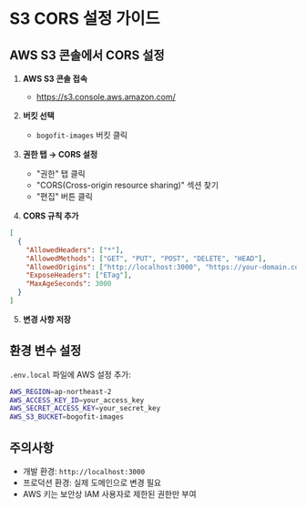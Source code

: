 # S3 CORS 설정 가이드

## AWS S3 콘솔에서 CORS 설정

1. **AWS S3 콘솔 접속**

   - https://s3.console.aws.amazon.com/

2. **버킷 선택**

   - `bogofit-images` 버킷 클릭

3. **권한 탭 → CORS 설정**

   - "권한" 탭 클릭
   - "CORS(Cross-origin resource sharing)" 섹션 찾기
   - "편집" 버튼 클릭

4. **CORS 규칙 추가**

```json
[
  {
    "AllowedHeaders": ["*"],
    "AllowedMethods": ["GET", "PUT", "POST", "DELETE", "HEAD"],
    "AllowedOrigins": ["http://localhost:3000", "https://your-domain.com"],
    "ExposeHeaders": ["ETag"],
    "MaxAgeSeconds": 3000
  }
]
```

5. **변경 사항 저장**

## 환경 변수 설정

`.env.local` 파일에 AWS 설정 추가:

```bash
AWS_REGION=ap-northeast-2
AWS_ACCESS_KEY_ID=your_access_key
AWS_SECRET_ACCESS_KEY=your_secret_key
AWS_S3_BUCKET=bogofit-images
```

## 주의사항

- 개발 환경: `http://localhost:3000`
- 프로덕션 환경: 실제 도메인으로 변경 필요
- AWS 키는 보안상 IAM 사용자로 제한된 권한만 부여

